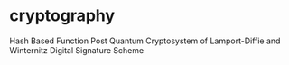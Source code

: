 # cryptography
Hash Based Function Post Quantum Cryptosystem of Lamport-Diffie and Winternitz Digital Signature Scheme

